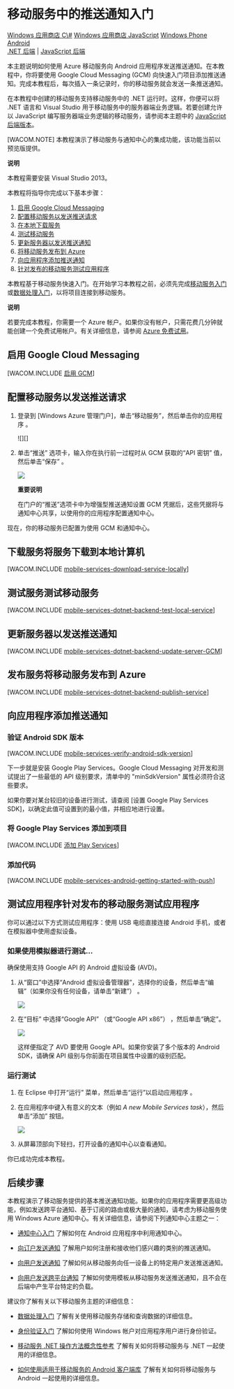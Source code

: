 <properties linkid="develop-mobile-tutorials-dotnet-backend-get-started-with-push-android" urlDisplayName="Get Started with Push" pageTitle="Get started with push (Android) | Mobile Dev Center" metaKeywords="" description="Learn how to use Azure Mobile Services to send push notifications to your Android .Net app." metaCanonical="" services="" documentationCenter="Mobile" title="Get started with push notifications in Mobile Services" authors="ricksal" solutions="" manager="dwrede" editor="" />
<tags ms.service=""
    ms.date="02/03/2015"
    wacn.date="04/11/2015"
    />

# 移动服务中的推送通知入门

<div class="dev-center-tutorial-selector sublanding">
	<a href="/zh-cn/documentation/articles/mobile-services-dotnet-backend-windows-store-dotnet-get-started-push/" title="Windows Store C#">Windows 应用商店 C\#</a>
	<a href="/zh-cn/documentation/articles/mobile-services-dotnet-backend-windows-store-javascript-get-started-push/" title="Windows Store JavaScript">Windows 应用商店 JavaScript</a>
	<a href="/zh-cn/documentation/articles/mobile-services-dotnet-backend-windows-phone-get-started-push/" title="Windows Phone">Windows Phone</a>
	<a href="/zh-cn/documentation/articles/mobile-services-dotnet-backend-android-get-started-push/" title="Android" class="current">Android</a>

</div>

<div class="dev-center-tutorial-subselector">
	<a href="/zh-cn/documentation/articles/mobile-services-dotnet-backend-android-get-started-push/" title=".NET backend" class="current">.NET 后端</a> | 
	<a href="/zh-cn/documentation/articles/mobile-services-javascript-backend-android-get-started-push/"  title="JavaScript backend">JavaScript 后端</a>
</div>

本主题说明如何使用 Azure 移动服务向 Android 应用程序发送推送通知。在本教程中，你将要使用 Google Cloud Messaging (GCM) 向快速入门项目添加推送通知。完成本教程后，每次插入一条记录时，你的移动服务就会发送一条推送通知。

在本教程中创建的移动服务支持移动服务中的 .NET 运行时。这样，你便可以将 .NET 语言和 Visual Studio 用于移动服务中的服务器端业务逻辑。若要创建允许以 JavaScript 编写服务器端业务逻辑的移动服务，请参阅本主题中的 [JavaScript 后端版本][]。

[WACOM.NOTE] 本教程演示了移动服务与通知中心的集成功能，该功能当前以预览版提供。

<div class="dev-callout"><b>说明</b>

<p>本教程需要安装 Visual Studio 2013。</p>
</div>

本教程将指导你完成以下基本步骤：

1.  [启用 Google Cloud Messaging][]
2.  [配置移动服务以发送推送请求][]
3.  [在本地下载服务][]
4.  [测试移动服务][]
5.  [更新服务器以发送推送通知][]
6.  [将移动服务发布到 Azure][]
7.  [向应用程序添加推送通知][]
8.  [针对发布的移动服务测试应用程序][]

本教程基于移动服务快速入门。在开始学习本教程之前，必须先完成[移动服务入门][]或[数据处理入门][]，以将项目连接到移动服务。

<div class="dev-callout"><b>说明</b>

若要完成本教程，你需要一个 Azure 帐户。如果你没有帐户，只需花费几分钟就能创建一个免费试用帐户。有关详细信息，请参阅 <a href="http://www.windowsazure.cn/zh-cn/pricing/1rmb-trial/?WT.mc_id=AE564AB28&amp;returnurl=http%3A%2F%2Fwww.windowsazure.cn%2Fzh-cn%2Fdocumentation%2Farticles%2Fmobile-services-dotnet-backend-windows-store-dotnet-get-started-data%2F" target="_blank">Azure 免费试用</a>。<p>
</div>

<a id="register"></a>
## 启用 Google Cloud Messaging

[WACOM.INCLUDE [启用 GCM][]]

<a id="configure"></a>
## 配置移动服务以发送推送请求

1.  登录到 [Windows Azure 管理门户]，单击“移动服务”，然后单击你的应用程序 。

    ![][]

2.  单击“推送” 选项卡，输入你在执行前一过程时从 GCM 获取的“API 密钥” 值，然后单击“保存” 。

    ![][1]

    <div class="dev-callout"><b>重要说明</b>

    <p>在门户的“推送”选项卡中为增强型推送通知设置 GCM 凭据后，这些凭据将与通知中心共享，以使用你的应用程序配置通知中心。</p>
	</div>

现在，你的移动服务已配置为使用 GCM 和通知中心。

<a name="download-the-service"></a>
## 下载服务将服务下载到本地计算机

[WACOM.INCLUDE [mobile-services-download-service-locally][]]

<a name="test-the-service"></a>
## 测试服务测试移动服务

[WACOM.INCLUDE [mobile-services-dotnet-backend-test-local-service][]]

<a name="publish-the-service"></a>
## 更新服务器以发送推送通知

[WACOM.INCLUDE [mobile-services-dotnet-backend-update-server-GCM][]]

<a name="update-app"></a>
## 发布服务将移动服务发布到 Azure

[WACOM.INCLUDE [mobile-services-dotnet-backend-publish-service][]]

## 向应用程序添加推送通知

### 验证 Android SDK 版本

[WACOM.INCLUDE [mobile-services-verify-android-sdk-version][]]

下一步就是安装 Google Play Services。Google Cloud Messaging 对开发和测试提出了一些最低的 API 级别要求，清单中的 "minSdkVersion" 属性必须符合这些要求。

如果你要对某台较旧的设备进行测试，请查阅 [设置 Google Play Services SDK]，以确定此值可设置到的最小值，并相应地进行设置。

### 将 Google Play Services 添加到项目

[WACOM.INCLUDE [添加 Play Services][]]

### 添加代码

[WACOM.INCLUDE [mobile-services-android-getting-started-with-push][]]

## 测试应用程序针对发布的移动服务测试应用程序

你可以通过以下方式测试应用程序：使用 USB 电缆直接连接 Android 手机，或者在模拟器中使用虚拟设备。

### 如果使用模拟器进行测试...

确保使用支持 Google API 的 Android 虚拟设备 (AVD)。

1.  从“窗口”中选择“Android 虚拟设备管理器”，选择你的设备，然后单击“编辑”（如果你没有任何设备，请单击“新建”） 。

    ![][2]

2.  在“目标” 中选择“Google API” （或“Google API x86”） ，然后单击“确定”。

    ![][3]

    这样便指定了 AVD 要使用 Google API。如果你安装了多个版本的 Android SDK，请确保 API 级别与你前面在项目属性中设置的级别匹配。

### 运行测试

1.  在 Eclipse 中打开“运行” 菜单，然后单击“运行”以启动应用程序 。

2.  在应用程序中键入有意义的文本（例如 *A new Mobile Services task*），然后单击“添加” 按钮。

    ![][4]

3.  从屏幕顶部向下轻扫，打开设备的通知中心以查看通知。

你已成功完成本教程。

<a name="next-steps"> </a>
## 后续步骤

本教程演示了移动服务提供的基本推送通知功能。如果你的应用程序需要更高级功能，例如发送跨平台通知、基于订阅的路由或极大量的通知，请考虑为移动服务使用 Windows Azure 通知中心。有关详细信息，请参阅下列通知中心主题之一：

-   [通知中心入门][]
    了解如何在 Android 应用程序中利用通知中心。

-   [向订户发送通知][]
    了解用户如何注册和接收他们感兴趣的类别的推送通知。

-   [向用户发送通知][]
    了解如何从移动服务向任一设备上的特定用户发送推送通知。

-   [向用户发送跨平台通知][]
    了解如何使用模板从移动服务发送推送通知，且不会在后端中产生平台特定的负载。

建议你了解有关以下移动服务主题的详细信息：

-   [数据处理入门][]
    了解有关使用移动服务存储和查询数据的详细信息。

-   [身份验证入门][]
    了解如何使用 Windows 帐户对应用程序用户进行身份验证。

-   [移动服务 .NET 操作方法概念性参考][]
    了解有关如何将移动服务与 .NET 一起使用的详细信息。

-   [如何使用适用于移动服务的 Android 客户端库][]
    了解有关如何将移动服务与 Android 一起使用的详细信息。

  [Windows 应用商店 C\#]: /zh-cn/documentation/articles/mobile-services-dotnet-backend-windows-store-dotnet-get-started-push/ "Windows 应用商店 C#"
  [Windows 应用商店 JavaScript]: /zh-cn/documentation/articles/mobile-services-dotnet-backend-windows-store-javascript-get-started-push/ "Windows 应用商店 JavaScript"
  [Windows Phone]: /zh-cn/documentation/articles/mobile-services-dotnet-backend-windows-phone-get-started-push/ "Windows Phone"
  [Android]: /zh-cn/documentation/articles/mobile-services-dotnet-backend-android-get-started-push/ "Android"
  [.NET 后端]: /zh-cn/documentation/articles/mobile-services-dotnet-backend-android-get-started-push/ ".NET 后端"
  [JavaScript 后端]: /zh-cn/documentation/articles/mobile-services-javascript-backend-android-get-started-push/ "JavaScript 后端"
  [JavaScript 后端版本]: /develop/mobile/tutorials/get-started-with-data-android
  [启用 Google Cloud Messaging]: #register
  [配置移动服务以发送推送请求]: #configure
  [在本地下载服务]: #download-the-service-locally
  [测试移动服务]: #test-the-service
  [更新服务器以发送推送通知]: #update-server
  [将移动服务发布到 Azure]: #publish-mobile-service
  [向应用程序添加推送通知]: #update
  [针对发布的移动服务测试应用程序]: #test-app
  [移动服务入门]: /zh-cn/documentation/articles/mobile-services-android-get-started/
  [数据处理入门]: /zh-cn/documentation/articles/mobile-services-dotnet-backend-android-get-started-data/
  [Azure 免费试用]: http://www.windowsazure.cn/zh-cn/pricing/1rmb-trial/?WT.mc_id=AE564AB28&returnurl=http%3A%2F%2Fwww.windowsazure.cn%2Fzh-cn%2Fdocumentation%2Farticles%2Fmobile-services-dotnet-backend-windows-store-dotnet-get-started-data%2F
  [启用 GCM]: ../includes/mobile-services-enable-Google-cloud-messaging.md
  [0]: ./media/mobile-services-android-get-started-push/mobile-services-selection.png
  [1]: ./media/mobile-services-android-get-started-push/mobile-push-tab-android.png
  [mobile-services-download-service-locally]: ../includes/mobile-services-download-service-locally.md
  [mobile-services-dotnet-backend-test-local-service]: ../includes/mobile-services-dotnet-backend-test-local-service.md
  [mobile-services-dotnet-backend-update-server-GCM]: ../includes/mobile-services-dotnet-backend-update-server-GCM.md
  [mobile-services-dotnet-backend-publish-service]: ../includes/mobile-services-dotnet-backend-publish-service.md
  [mobile-services-verify-android-sdk-version]: ../includes/mobile-services-verify-android-sdk-version.md
  [添加 Play Services]: ../includes/mobile-services-add-Google-play-services.md
  [mobile-services-android-getting-started-with-push]: ../includes/mobile-services-android-getting-started-with-push.md
  [2]: ./media/mobile-services-android-get-started-push/mobile-services-android-virtual-device-manager.png
  [3]: ./media/mobile-services-android-get-started-push/mobile-services-android-virtual-device-manager-edit.png
  [4]: ./media/mobile-services-android-get-started-push/mobile-quickstart-push1-android.png
  [通知中心入门]: /documentation/articles/notification-hubs-windows-store-dotnet-get-started/
  [向订户发送通知]: /documentation/articles/notification-hubs-windows-store-dotnet-send-breaking-news/
  [向用户发送通知]: /documentation/articles/mobile-services-dotnet-backend-windows-store-dotnet-push-notifications-app-users/
  [向用户发送跨平台通知]: /documentation/articles/mobile-services-dotnet-backend-windows-store-dotnet-push-notifications-app-users/
  [身份验证入门]: /develop/mobile/tutorials/get-started-with-users-android
  [移动服务 .NET 操作方法概念性参考]: /zh-cn/documentation/articles/mobile-services-windows-dotnet-how-to-use-client-library
  [如何使用适用于移动服务的 Android 客户端库]: /zh-cn/documentation/articles/mobile-services-android-how-to-use-client-library
